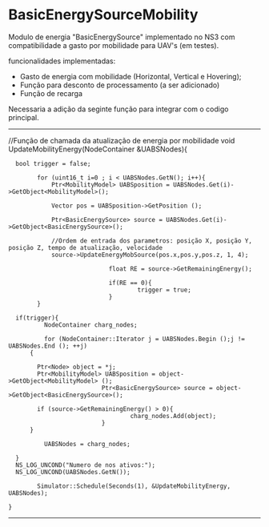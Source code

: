 # BasicEnergySourceMobility
Modulo de energia "BasicEnergySource" implementado no NS3 com compatibilidade a gasto por mobilidade para UAV's (em testes).

funcionalidades implementadas:
- Gasto de energia com mobilidade (Horizontal, Vertical e Hovering);
- Função para desconto de processamento (a ser adicionado)
- Função de recarga 

Necessaria a adição da seginte função para integrar com o codigo principal.

---------------------------------------------------------------------------------------------------

//Função de chamada da atualização de energia por mobilidade
void UpdateMobilityEnergy(NodeContainer &UABSNodes){
                        
      bool trigger = false;

			for (uint16_t i=0 ; i < UABSNodes.GetN(); i++){
				Ptr<MobilityModel> UABSposition = UABSNodes.Get(i)->GetObject<MobilityModel>();

				Vector pos = UABSposition->GetPosition ();

				Ptr<BasicEnergySource> source = UABSNodes.Get(i)->GetObject<BasicEnergySource>();
        
				//Ordem de entrada dos parametros: posição X, posição Y, posição Z, tempo de atualização, velocidade
				source->UpdateEnergyMobSource(pos.x,pos.y,pos.z, 1, 4);

                                float RE = source->GetRemainingEnergy();

                                if(RE == 0){
                                        trigger = true;
                                } 
			}

      if(trigger){
              NodeContainer charg_nodes;

              for (NodeContainer::Iterator j = UABSNodes.Begin ();j != UABSNodes.End (); ++j)
          {  

            Ptr<Node> object = *j;
            Ptr<MobilityModel> UABSposition = object->GetObject<MobilityModel> ();
                              Ptr<BasicEnergySource> source = object->GetObject<BasicEnergySource>();

            if (source->GetRemainingEnergy() > 0){
                                      charg_nodes.Add(object);
                              }
          }

              UABSNodes = charg_nodes;

      }
      NS_LOG_UNCOND("Numero de nos ativos:");
      NS_LOG_UNCOND(UABSNodes.GetN());

			Simulator::Schedule(Seconds(1), &UpdateMobilityEnergy, UABSNodes);

	}
  
  ----------------------------------------------------------------------------------------------------------------
  
  

